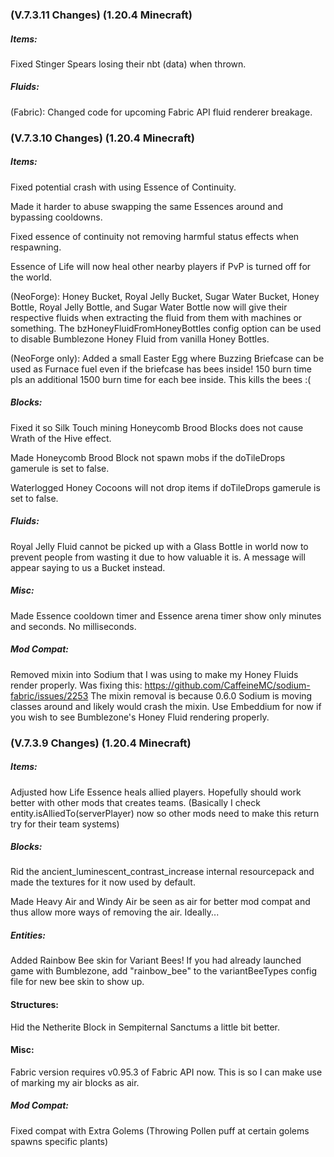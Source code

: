 ### **(V.7.3.11 Changes) (1.20.4 Minecraft)**

##### Items:
Fixed Stinger Spears losing their nbt (data) when thrown.

##### Fluids:
(Fabric): Changed code for upcoming Fabric API fluid renderer breakage.


### **(V.7.3.10 Changes) (1.20.4 Minecraft)**

##### Items:
Fixed potential crash with using Essence of Continuity.

Made it harder to abuse swapping the same Essences around and bypassing cooldowns.

Fixed essence of continuity not removing harmful status effects when respawning.

Essence of Life will now heal other nearby players if PvP is turned off for the world.

(NeoForge): Honey Bucket, Royal Jelly Bucket, Sugar Water Bucket, Honey Bottle, Royal Jelly Bottle, and Sugar Water Bottle
 now will give their respective fluids when extracting the fluid from them with machines or something. 
 The bzHoneyFluidFromHoneyBottles config option can be used to disable Bumblezone Honey Fluid from vanilla Honey Bottles.

(NeoForge only): Added a small Easter Egg where Buzzing Briefcase can be used as Furnace fuel even if the briefcase has bees inside!
 150 burn time pls an additional 1500 burn time for each bee inside. This kills the bees :(

##### Blocks:
Fixed it so Silk Touch mining Honeycomb Brood Blocks does not cause Wrath of the Hive effect.

Made Honeycomb Brood Block not spawn mobs if the doTileDrops gamerule is set to false.

Waterlogged Honey Cocoons will not drop items if doTileDrops gamerule is set to false.

##### Fluids:
Royal Jelly Fluid cannot be picked up with a Glass Bottle in world now to prevent people from wasting it due to how valuable it is.
 A message will appear saying to us a Bucket instead.

##### Misc:
Made Essence cooldown timer and Essence arena timer show only minutes and seconds. No milliseconds.

##### Mod Compat:
Removed mixin into Sodium that I was using to make my Honey Fluids render properly.
 Was fixing this: https://github.com/CaffeineMC/sodium-fabric/issues/2253
 The mixin removal is because 0.6.0 Sodium is moving classes around and likely would crash the mixin.
 Use Embeddium for now if you wish to see Bumblezone's Honey Fluid rendering properly.


### **(V.7.3.9 Changes) (1.20.4 Minecraft)**

##### Items:
Adjusted how Life Essence heals allied players. Hopefully should work better with other mods that creates teams.
 (Basically I check entity.isAlliedTo(serverPlayer) now so other mods need to make this return try for their team systems)

##### Blocks:
Rid the ancient_luminescent_contrast_increase internal resourcepack and made the textures for it now used by default.

Made Heavy Air and Windy Air be seen as air for better mod compat and thus allow more ways of removing the air. Ideally...

##### Entities:
Added Rainbow Bee skin for Variant Bees! If you had already launched game with Bumblezone, add "rainbow_bee" to the variantBeeTypes config file for new bee skin to show up.

#### Structures:
Hid the Netherite Block in Sempiternal Sanctums a little bit better.

#### Misc:
Fabric version requires v0.95.3 of Fabric API now. This is so I can make use of marking my air blocks as air.

##### Mod Compat:
Fixed compat with Extra Golems (Throwing Pollen puff at certain golems spawns specific plants)

